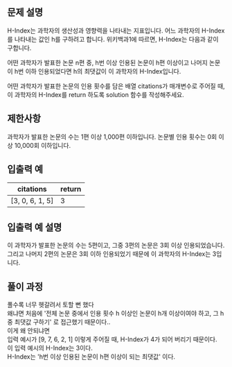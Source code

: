 ## 문제 설명
H-Index는 과학자의 생산성과 영향력을 나타내는 지표입니다. 어느 과학자의 H-Index를 나타내는 값인 h를 구하려고 합니다. 위키백과1에 따르면, H-Index는 다음과 같이 구합니다.

어떤 과학자가 발표한 논문 n편 중, h번 이상 인용된 논문이 h편 이상이고 나머지 논문이 h번 이하 인용되었다면 h의 최댓값이 이 과학자의 H-Index입니다.

어떤 과학자가 발표한 논문의 인용 횟수를 담은 배열 citations가 매개변수로 주어질 때, 이 과학자의 H-Index를 return 하도록 solution 함수를 작성해주세요.

## 제한사항
과학자가 발표한 논문의 수는 1편 이상 1,000편 이하입니다.
논문별 인용 횟수는 0회 이상 10,000회 이하입니다.
## 입출력 예
| citations |	return |
|:--------:|:---------|
| [3, 0, 6, 1, 5] |	3 |
## 입출력 예 설명
이 과학자가 발표한 논문의 수는 5편이고, 그중 3편의 논문은 3회 이상 인용되었습니다. 그리고 나머지 2편의 논문은 3회 이하 인용되었기 때문에 이 과학자의 H-Index는 3입니다.
## 풀이 과정
풀수록 너무 헷갈려서 토할 뻔 했다<br>
왜냐면 처음에 '전체 논문 중에서 인용 횟수 h 이상인 논문이 h개 이상이여야 하고, 그 h 중 최댓값 구하기' 로 접근했기 때문이다..<br>
이게 왜 안되냐면<br>
입력 예시가 [9, 7, 6, 2, 1] 이렇게 주어질 때, H-Index가 4가 되어 버리기 때문이다.<br>
이 입력 예시의 H-Index는 3이다.<br>
H-Index는 'h번 이상 인용된 논문이 h편 이상이 되는 최댓값' 이다.<br>



